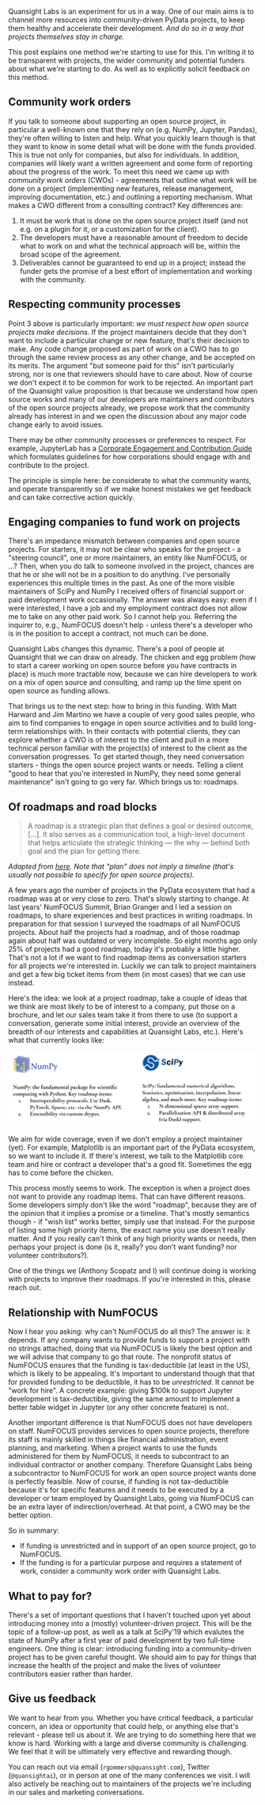 <!--
.. title: Community-driven open source and funded development
.. slug: community-driven-opensource-funded-development
.. date: 2019-05-29
.. author: Ralf Gommers
.. tags: Labs, funding, community
.. category: 
.. link: 
.. description: 
.. type: text
-->

Quansight Labs is an experiment for us in a way. One of our main aims is to
channel more resources into community-driven PyData projects, to keep them
healthy and accelerate their development. *And do so in a way that projects
themselves stay in charge.*

This post explains one method we're starting to use for this. I'm writing it
to be transparent with projects, the wider community and potential funders
about what we're starting to do. As well as to explicitly solicit feedback on
this method.

## Community work orders

If you talk to someone about supporting an open source project, in particular a
well-known one that they rely on (e.g. NumPy, Jupyter, Pandas), they're often
willing to listen and help. What you quickly learn though is that they want
to know in some detail what will be done with the funds provided. This is
true not only for companies, but also for individuals. In addition, companies
will likely want a written agreement and some form of reporting about the
progress of the work. To meet this need we came up with _community work
orders_ (CWOs) - agreements that outline what work will be done on a project
(implementing new features, release management, improving documentation,
etc.) and outlining a reporting mechanism. What makes a CWO different from a
consulting contract? Key differences are:

1. It must be work that is done on the open source project itself (and not e.g.
   on a plugin for it, or a customization for the client).
2. The developers must have a reasonable amount of freedom to decide what to
   work on and what the technical approach will be, within the broad scope of
   the agreement.
3. Deliverables cannot be guaranteed to end up in a project; instead the funder
   gets the promise of a best effort of implementation and working with the
   community.

## Respecting community processes

Point 3 above is particularly important: _we must respect how open source
projects make decisions_. If the project maintainers decide that they don't
want to include a particular change or new feature, that's their decision to
make. Any code change proposed as part of work on a CWO has to go through the
same review process as any other change, and be accepted on its merits. The
argument "but someone paid for this" isn't particularly strong, nor is one
that reviewers should have to care about. Now of course we don't expect it to
be common for work to be rejected. An important part of the Quansight value
proposition is that because we understand how open source works and many of
our developers are maintainers and contributors of the open source projects
already, we propose work that the community already has interest in and we
open the discussion about any major code change early to avoid issues.

<!-- TEASER_END -->

There may be other community processes or preferences to respect. For example,
JupyterLab has a [Corporate Engagement and Contribution Guide](https://github.com/jupyterlab/jupyterlab/blob/master/CORPORATE.md)
which formulates guidelines for how corporations should engage with and
contribute to the project.

The principle is simple here: be considerate to what the community wants, and
operate transparently so if we make honest mistakes we get feedback and can
take corrective action quickly.

## Engaging companies to fund work on projects

There's an impedance mismatch between companies and open source projects. For
starters, it may not be clear who speaks for the project - a "steering
council", one or more maintainers, an entity like NumFOCUS, or ...? Then,
when you do talk to someone involved in the project, chances are that he or she
will not be in a position to do anything. I've personally experiences this
multiple times in the past. As one of the more visible maintainers of SciPy and
NumPy I received offers of financial support or paid development work
occasionally. The answer was always easy: even if I were interested, I have a
job and my employment contract does not allow me to take on any other paid
work.  So I cannot help you. Referring the inquirer to, e.g., NumFOCUS doesn't
help - unless there's a developer who is in the position to accept a contract,
not much can be done.

Quansight Labs changes this dynamic. There's a pool of people at Quansight
that we can draw on already. The chicken and egg problem (how to start a
career working on open source before you have contracts in place) is much
more tractable now, because we can hire developers to work on a mix of open
source and consulting, and ramp up the time spent on open source as funding
allows.

That brings us to the next step: how to bring in this funding. With Matt
Harward and Jim Martino we have a couple of very good sales people, who aim
to find companies to engage in open source activities and to build long-term
relationships with. In their contacts with potential clients, they can
explore whether a CWO is of interest to the client and pull in a more
technical person familiar with the project(s) of interest to the client as
the conversation progresses. To get started though, they need conversation
starters - things the open source project wants or needs. Telling a client
"good to hear that you're interested in NumPy, they need some general
maintenance" isn't going to go very far. Which brings us to: roadmaps.

## Of roadmaps and road blocks

> A roadmap is a strategic plan that defines a goal or desired outcome, [...].
> It also serves as a communication tool, a high-level document that helps
> articulate the strategic thinking — the why — behind both goal and the plan
> for getting there.

_Adapted from [here](https://www.productplan.com/roadmap-basics). Note that
"plan" does not imply a timeline (that's usually not possible to specify for
open source projects)._

A few years ago the number of projects in the PyData ecosystem that had a
roadmap was at or very close to zero. That's slowly starting to change. At
last years' NumFOCUS Summit, Brian Granger and I led a session on roadmaps,
to share experiences and best practices in writing roadmaps. In preparation
for that session I surveyed the roadmaps of all NumFOCUS projects. About half
the projects had a roadmap, and of those roadmap again about half was
outdated or very incomplete. So eight months ago only 25% of projects had a
good roadmap, today it's probably a little higher. That's not a lot if we
want to find roadmap items as conversation starters for all projects we're
interested in. Luckily we can talk to project maintainers and get a few big
ticket items from them (in most cases) that we can use instead.

Here's the idea: we look at a project roadmap, take a couple of ideas that we
think are most likely to be of interest to a company, put those on a
brochure, and let our sales team take it from there to use (to support a 
conversation, generate some initial interest, provide an overview of the
breadth of our interests and capabilities at Quansight Labs, etc.). Here's what
that currently looks like:

![Two column view of a roadmap for Numpy and Scipy with logos.](/images/roadmap_screenshot_numpy_scipy.png)

We aim for wide coverage, even if we don't employ a project maintainer (yet).
For example, Matplotlib is an important part of the PyData ecosystem, so we
want to include it. If there's interest, we talk to the Matplotlib core team
and hire or contract a developer that's a good fit. Sometimes the egg has to
come before the chicken.

This process mostly seems to work. The exception is when a project does not
want to provide any roadmap items. That can have different reasons. Some
developers simply don't like the word "roadmap", because they are of the
opinion that it implies a promise or a timeline. That's mostly semantics
though - if "wish list" works better, simply use that instead. For the
purpose of listing some high priority items, the exact name you use doesn't
really matter. And if you really can't think of any high priority wants or
needs, then perhaps your project is done (is it, really? you don't want
funding? nor volunteer contributors?).

One of the things we (Anthony Scopatz and I) will continue doing is working
with projects to improve their roadmaps. If you're interested in this, please
reach out.

## Relationship with NumFOCUS

Now I hear you asking: why can't NumFOCUS do all this? The answer is: it
depends. If any company wants to provide funds to support a project with no
strings attached, doing that via NumFOCUS is likely the best option and we
will advise that company to go that route. The nonprofit status of NumFOCUS
ensures that the funding is tax-deductible (at least in the US), which is
likely to be appealing. It's important to understand though that that for
provided funding to be deductible, it has to be _unrestricted_. It cannot be
"work for hire". A concrete example: giving $100k to support Jupyter
development is tax-deductible, giving the same amount to implement a better
table widget in Jupyter (or any other concrete feature) is not.

Another important difference is that NumFOCUS does not have developers on
staff. NumFOCUS provides services to open source projects, therefore its
staff is mainly skilled in things like financial administration, event
planning, and marketing. When a project wants to use the funds administered
for them by NumFOCUS, it needs to subcontract to an individual contractor or
another company. Therefore Quansight Labs being a subcontractor to NumFOCUS
for work an open source project wants done is perfectly feasible. Now of
course, if funding is not tax-deductible because it's for specific features
and it needs to be executed by a developer or team employed by Quansight
Labs, going via NumFOCUS can be an extra layer of indirection/overhead. At
that point, a CWO may be the better option.

So in summary:

- If funding is unrestricted and in support of an open source project, go
  to NumFOCUS.
- If the funding is for a particular purpose and requires a statement of work,
  consider a community work order with Quansight Labs.

## What to pay for?

There's a set of important questions that I haven't touched upon yet about
introducing money into a (mostly) volunteer-driven project. This will be the
topic of a follow-up post, as well as a talk at SciPy'19 which evalutes the
state of NumPy after a first year of paid development by two full-time
engineers. One thing is clear: introducing funding into a community-driven
project has to be given careful thought. We should aim to pay for things that
increase the health of the project and make the lives of volunteer contributors
easier rather than harder.

## Give us feedback

We want to hear from you. Whether you have critical feedback, a particular
concern, an idea or opportunity that could help, or anything else that's
relevant - please tell us about it. We are trying to do something here that
we know is hard. Working with a large and diverse community is challenging.
We feel that it will be ultimately very effective and rewarding though.

You can reach out via email (`rgommers@quansight.com`), Twitter
(`@quansightai`), or in person at one of the many conferences we visit. I will
also actively be reaching out to maintainers of the projects we're including in
our sales and marketing conversations.

